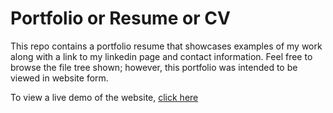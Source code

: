 # Portfolio or Resume or CV

This repo contains a portfolio resume that showcases examples of my work along with a link to my linkedin page and contact information. Feel free to browse the file tree shown; however, this portfolio was intended to be viewed in website form.

To view a live demo of the website, [click here](https://morleyd.github.io)

